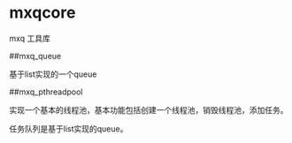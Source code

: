 # mxqcore

mxq 工具库

##mxq_queue

基于list实现的一个queue

##mxq_pthreadpool

实现一个基本的线程池，基本功能包括创建一个线程池，销毁线程池，添加任务。

任务队列是基于list实现的queue。
